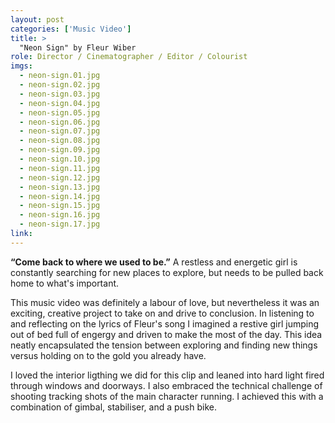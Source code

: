 ```yaml
---
layout: post
categories: ['Music Video']
title: >
  "Neon Sign" by Fleur Wiber
role: Director / Cinematographer / Editor / Colourist
imgs: 
  - neon-sign.01.jpg
  - neon-sign.02.jpg
  - neon-sign.03.jpg
  - neon-sign.04.jpg
  - neon-sign.05.jpg
  - neon-sign.06.jpg
  - neon-sign.07.jpg
  - neon-sign.08.jpg
  - neon-sign.09.jpg
  - neon-sign.10.jpg
  - neon-sign.11.jpg
  - neon-sign.12.jpg
  - neon-sign.13.jpg
  - neon-sign.14.jpg
  - neon-sign.15.jpg
  - neon-sign.16.jpg
  - neon-sign.17.jpg
link: 
---
```


**“Come back to where we used to be.”** A restless and energetic girl is constantly searching for new places to explore, but needs to be pulled back home to what's important.

This music video was definitely a labour of love, but nevertheless it was an exciting, creative project to take on and drive to conclusion. In listening to and reflecting on the lyrics of Fleur's song I imagined a restive girl jumping out of bed full of engergy and driven to make the most of the day. This idea neatly encapsulated the tension between exploring and finding new things versus holding on to the gold you already have.

I loved the interior ligthing we did for this clip and leaned into hard light fired through windows and doorways. I also embraced the technical challenge of shooting tracking shots of the main character running. I achieved this with a combination of gimbal, stabiliser, and a push bike.